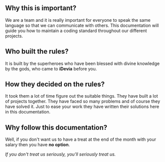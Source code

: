 ## Why this is important?

We are a team and it is really important for everyone to speak the same language so that we can communicate with others. This documentation will guide you how to maintain a coding standard throughout our different projects.

## Who built the rules?

It is built by the superheroes who have been blessed with divine knowledge by the gods, who came to **iDevia** before you.

## How they decided on the rules?

It took them a lot of time figure out the suitable things. They have built a lot of projects together. They have faced so many problems and of course they have solved it. Just to ease your work they have written their solutions here in this documentation.

## Why follow this documentation?

Well, if you don't want us to have a treat at the end of the month with your salary then you have **no option**.

_If you don't treat us seriously, you'll seriously treat us._
